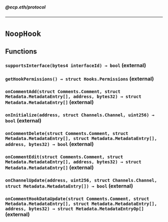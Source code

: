 ##### @ecp.eth/protocol

---

# `NoopHook`

## Functions

### `supportsInterface(bytes4 interfaceId) → bool` (external)

### `getHookPermissions() → struct Hooks.Permissions` (external)

### `onCommentAdd(struct Comments.Comment, struct Metadata.MetadataEntry[], address, bytes32) → struct Metadata.MetadataEntry[]` (external)

### `onInitialize(address, struct Channels.Channel, uint256) → bool` (external)

### `onCommentDelete(struct Comments.Comment, struct Metadata.MetadataEntry[], struct Metadata.MetadataEntry[], address, bytes32) → bool` (external)

### `onCommentEdit(struct Comments.Comment, struct Metadata.MetadataEntry[], address, bytes32) → struct Metadata.MetadataEntry[]` (external)

### `onChannelUpdate(address, uint256, struct Channels.Channel, struct Metadata.MetadataEntry[]) → bool` (external)

### `onCommentHookDataUpdate(struct Comments.Comment, struct Metadata.MetadataEntry[], struct Metadata.MetadataEntry[], address, bytes32) → struct Metadata.MetadataEntryOp[]` (external)

